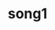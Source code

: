 ---
layout: music
title: song1
mp3: "http://bradgreene.github.io/aarongreene.xyz/music/AG-Requiem.mp3"
ogg: "http://bradgreene.github.io/aarongreene.xyz/music/AG-Requiem.ogg"
---
